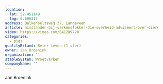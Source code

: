 ```yaml
---
location:
  lat: 52.451149
  lng: 6.696315
address: Balkenbeltsweg 37, Langeveen
article: misstanden-bij-varkensfokker-die-overheid-adviseert-over-dierenwelzijn
video: https://vimeo.com/641289720
categories:
  - pigs
qualityBrtand: Beter Leven (1 ster)
owner: Jan Broenink
organization: ''
stableSystem: Wroetvarken
companyName: ''
---
```

Jan Broenink